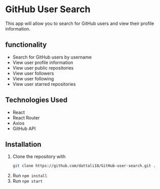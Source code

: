 # GitHub User Search

This app will allow you to search for GitHub users and view their profile information.

## functionality

- Search for GitHub users by username
- View user profile information
- View user public repositories
- View user followers
- View user following
- View user starred repositories

## Technologies Used

- React
- React Router
- Axios
- GitHub API

## Installation

1. Clone the repository with 
    ```bash
    git clone https://github.com/dattali18/GitHub-user-search.git .
    ```
2. Run `npm install`
3. Run `npm start`
